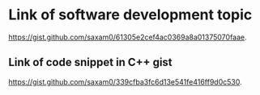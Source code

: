 # Link of software development topic  

<https://gist.github.com/saxam0/61305e2cef4ac0369a8a01375070faae>.

## Link of code snippet in C++ gist

<https://gist.github.com/saxam0/339cfba3fc6d13e541fe416ff9d0c530>.

